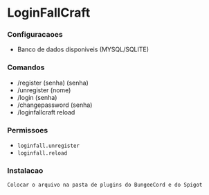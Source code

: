 # LoginFallCraft

### Configuracaoes
   - Banco de dados disponiveis (MYSQL/SQLITE)

### Comandos
   - /register (senha) (senha)
   - /unregister (nome)
   - /login (senha)
   - /changepassword (senha)
   - /loginfallcraft reload

### Permissoes
   - `loginfall.unregister`
   - `loginfall.reload`
   
### Instalacao
    Colocar o arquivo na pasta de plugins do BungeeCord e do Spigot
   
    